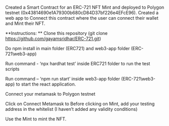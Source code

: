 Created a Smart Contract for an ERC-721 NFT Mint and deployed to Polygon testnet (0x43814690e1A79300b680cD84D37bf226e4EFcE96). Created a web app to Connect this contract where the user can connect their wallet and Mint their NFT.

**Instructions: **
Clone this repository (git clone https://github.com/gayamsridhar/ERC-721.git)

Do npm install in main folder (ERC721) and web3-app folder (ERC-721\web3-app)

Run command - ‘npx hardhat test’ inside ERC721 folder to run the test scripts

Run command – ‘npm run start’ inside web3-app folder (ERC-721\web3-app) to start the react application.

Connect your metamask to Polygon testnet

Click on Connect Metamask to Before clicking on Mint, add your testing address in the whitelist (I haven’t added any validity conditions)

Use the Mint to mint the NFT.
